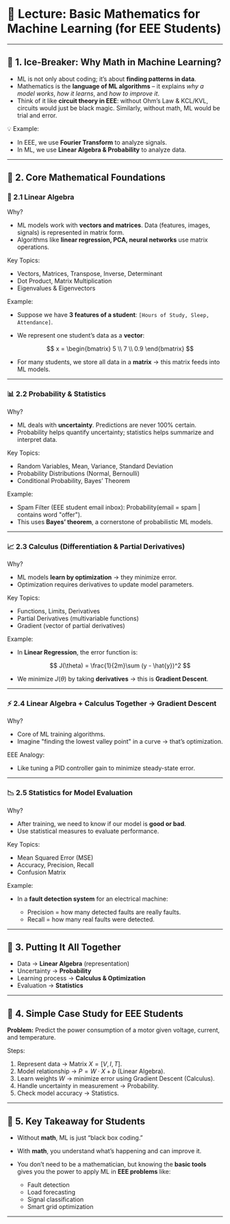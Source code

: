 # 📘 Lecture: Basic Mathematics for Machine Learning (for EEE Students)

---

## 🔹 1. Ice-Breaker: Why Math in Machine Learning?

* ML is not only about coding; it’s about **finding patterns in data**.
* Mathematics is the **language of ML algorithms** – it explains *why a model works*, *how it learns*, and *how to improve it*.
* Think of it like **circuit theory in EEE**: without Ohm’s Law & KCL/KVL, circuits would just be black magic. Similarly, without math, ML would be trial and error.

💡 Example:

* In EEE, we use **Fourier Transform** to analyze signals.
* In ML, we use **Linear Algebra & Probability** to analyze data.

---

## 🔹 2. Core Mathematical Foundations

### 🧮 2.1 Linear Algebra

Why?

* ML models work with **vectors and matrices**. Data (features, images, signals) is represented in matrix form.
* Algorithms like **linear regression, PCA, neural networks** use matrix operations.

Key Topics:

* Vectors, Matrices, Transpose, Inverse, Determinant
* Dot Product, Matrix Multiplication
* Eigenvalues & Eigenvectors

Example:

* Suppose we have **3 features of a student**: `[Hours of Study, Sleep, Attendance]`.
* We represent one student’s data as a **vector**:

  $$
  x = \begin{bmatrix} 5 \\ 7 \\ 0.9 \end{bmatrix}
  $$
* For many students, we store all data in a **matrix** → this matrix feeds into ML models.

---

### 📊 2.2 Probability & Statistics

Why?

* ML deals with **uncertainty**. Predictions are never 100% certain.
* Probability helps quantify uncertainty; statistics helps summarize and interpret data.

Key Topics:

* Random Variables, Mean, Variance, Standard Deviation
* Probability Distributions (Normal, Bernoulli)
* Conditional Probability, Bayes’ Theorem

Example:

* Spam Filter (EEE student email inbox):
  Probability(email = spam | contains word "offer").
* This uses **Bayes’ theorem**, a cornerstone of probabilistic ML models.

---

### 📈 2.3 Calculus (Differentiation & Partial Derivatives)

Why?

* ML models **learn by optimization** → they minimize error.
* Optimization requires derivatives to update model parameters.

Key Topics:

* Functions, Limits, Derivatives
* Partial Derivatives (multivariable functions)
* Gradient (vector of partial derivatives)

Example:

* In **Linear Regression**, the error function is:

  $$
  J(\theta) = \frac{1}{2m}\sum (y - \hat{y})^2
  $$
* We minimize $J(\theta)$ by taking **derivatives** → this is **Gradient Descent**.

---

### ⚡ 2.4 Linear Algebra + Calculus Together → Gradient Descent

Why?

* Core of ML training algorithms.
* Imagine "finding the lowest valley point" in a curve → that’s optimization.

EEE Analogy:

* Like tuning a PID controller gain to minimize steady-state error.

---

### 📉 2.5 Statistics for Model Evaluation

Why?

* After training, we need to know if our model is **good or bad**.
* Use statistical measures to evaluate performance.

Key Topics:

* Mean Squared Error (MSE)
* Accuracy, Precision, Recall
* Confusion Matrix

Example:

* In a **fault detection system** for an electrical machine:

  * Precision = how many detected faults are really faults.
  * Recall = how many real faults were detected.

---

## 🔹 3. Putting It All Together

* Data → **Linear Algebra** (representation)
* Uncertainty → **Probability**
* Learning process → **Calculus & Optimization**
* Evaluation → **Statistics**

---

## 🔹 4. Simple Case Study for EEE Students

**Problem:** Predict the power consumption of a motor given voltage, current, and temperature.

Steps:

1. Represent data → Matrix $X = [V, I, T]$.
2. Model relationship → $P = W \cdot X + b$ (Linear Algebra).
3. Learn weights $W$ → minimize error using Gradient Descent (Calculus).
4. Handle uncertainty in measurement → Probability.
5. Check model accuracy → Statistics.

---

## 🔹 5. Key Takeaway for Students

* Without **math**, ML is just “black box coding.”
* With **math**, you understand what’s happening and can improve it.
* You don’t need to be a mathematician, but knowing the **basic tools** gives you the power to apply ML in **EEE problems** like:

  * Fault detection
  * Load forecasting
  * Signal classification
  * Smart grid optimization

---
